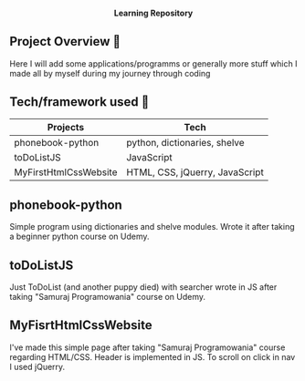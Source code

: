 <h1 align="center">

<br>



<br>

<br>

</h1>

<h4 align="center">Learning Repository</h4>



## Project Overview 🎉
Here I will add some applications/programms or generally more stuff which I made all by myself during my journey through coding
## Tech/framework used 🔧

| Projects                                                | Tech                                     |
| ------------------------------------------------------- | ---------------------------------------- |
| phonebook-python                                        | python, dictionaries, shelve             |
| toDoListJS                                              | JavaScript                               |
| MyFirstHtmlCssWebsite                                   | HTML, CSS, jQuerry, JavaScript           |

## phonebook-python
Simple program using dictionaries and shelve modules. Wrote it after taking a beginner python course on Udemy.

## toDoListJS
Just ToDoList (and another puppy died) with searcher wrote in JS after taking "Samuraj Programowania" course on Udemy.

## MyFisrtHtmlCssWebsite
I've made this simple page after taking "Samuraj Programowania" course regarding HTML/CSS. Header is implemented in JS. To scroll on click in nav I used jQuerry.
